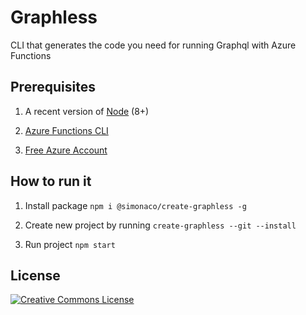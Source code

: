 # Graphless

CLI that generates the code you need for running Graphql with Azure Functions

## Prerequisites

1. A recent version of [Node](https://nodejs.org/en/download) (8+)

1. [Azure Functions CLI](https://docs.microsoft.com/azure/azure-functions/functions-run-local?WT.mc_id=startup-0000-sicotin)

1. [Free Azure Account](https://azure.microsoft.com/free/?WT.mc_id=startup-0000-sicotin)

## How to run it

1. Install package ```npm i @simonaco/create-graphless -g```

1. Create new project by running ```create-graphless --git --install```

1. Run project ```npm start``` 

## License

[![Creative Commons License](http://mirrors.creativecommons.org/presskit/buttons/88x31/svg/cc-zero.svg)](https://creativecommons.org/publicdomain/zero/1.0/)